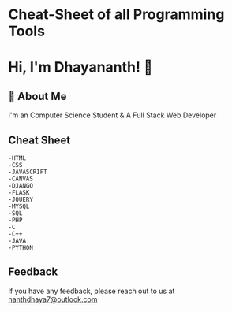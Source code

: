 # Cheat-Sheet of all Programming Tools
# Hi, I'm Dhayananth! 👋

## 🚀 About Me
I'm an Computer Science Student & A Full Stack Web Developer

## Cheat Sheet
```
-HTML
-CSS
-JAVASCRIPT
-CANVAS
-DJANGO
-FLASK
-JQUERY
-MYSQL
-SQL
-PHP
-C
-C++
-JAVA
-PYTHON
```
## Feedback

If you have any feedback, please reach out to us at nanthdhaya7@outlook.com

